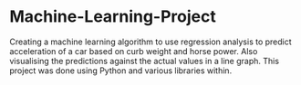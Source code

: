 # Machine-Learning-Project
Creating a machine learning algorithm to use regression analysis to predict acceleration of a car based on curb weight and horse power. Also visualising the predictions against the actual values in a line graph. This project was done using Python and various libraries within.


